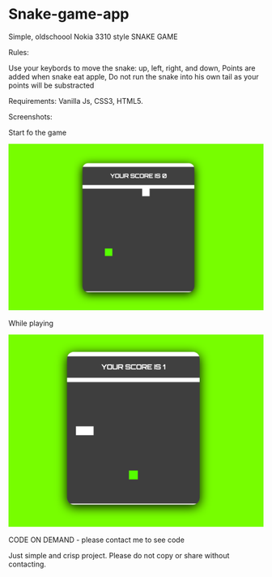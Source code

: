 # Snake-game-app

Simple, oldschoool Nokia 3310 style SNAKE GAME

Rules:

Use your keybords to move the snake: up, left, right, and down, Points are added when snake eat apple, Do not run the snake into his own tail as your points will be substracted

Requirements: Vanilla Js, CSS3, HTML5.

Screenshots:

Start fo the game

![game start](https://github.com/MTrawinska/Snake-game-app/blob/master/img/1.png)

While playing

![game start](https://github.com/MTrawinska/Snake-game-app/blob/master/img/2.png)

CODE ON DEMAND - please contact me to see code

Just simple and crisp project. Please do not copy or share without contacting.
